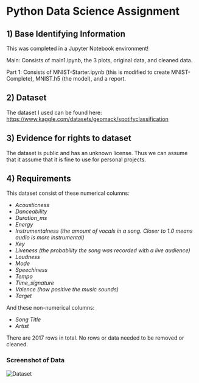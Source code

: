 # Python Data Science Assignment

## 1) Base Identifying Information

This was completed in a Jupyter Notebook environment!

Main: Consists of main1.ipynb, the 3 plots, original data, and cleaned data.

Part 1: Consists of MNIST-Starter.ipynb (this is modified to create MNIST-Complete), MNIST.h5 (the model), and a report.

## 2) Dataset

The dataset I used can be found here: <https://www.kaggle.com/datasets/geomack/spotifyclassification>

## 3) Evidence for rights to dataset

The dataset is public and has an unknown license. Thus we can
assume that it assume that it is fine to use for personal projects.

## 4) Requirements

This dataset consist of these numerical columns:

* *Acousticness*
* *Danceability*
* *Duration_ms*
* *Energy*
* *Instrumentalness (the amount of vocals in a song. Closer to 1.0 means audio is more instrumental)*
* *Key*
* *Liveness (the probability the song was recorded with a live audience)*
* *Loudness*
* *Mode*
* *Speechiness*
* *Tempo*
* *Time_signature*
* *Valence (how positive the music sounds)*
* *Target*

And these non-numerical columns:

* *Song Title*
* *Artist*

There are 2017 rows in total. No rows or data needed to be removed or cleaned.

### Screenshot of Data

![Dataset](images/Dataset_kaggle.png)
